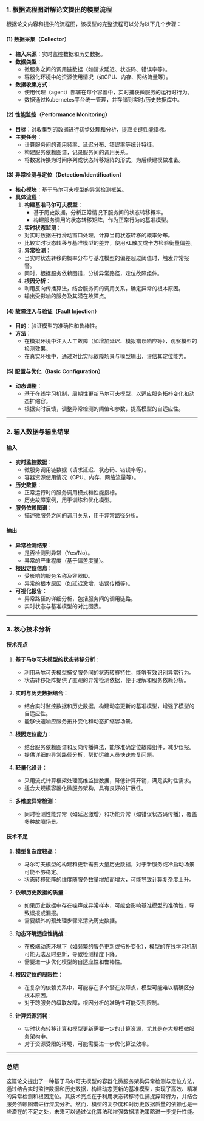 ### 1. 根据流程图讲解论文提出的模型流程

根据论文内容和提供的流程图，该模型的完整流程可以分为以下几个步骤：

#### **(1) 数据采集（Collector）**
- **输入来源**：实时监控数据和历史数据。
- **数据类型**：
  - 微服务之间的调用链数据（如请求延迟、状态码、错误率等）。
  - 容器化环境中的资源使用情况（如CPU、内存、网络流量等）。
- **数据收集方式**：
  - 使用代理（agent）部署在每个容器中，实时捕获微服务的运行时行为。
  - 数据通过Kubernetes平台统一管理，并存储到实时/历史数据库中。

#### **(2) 性能监控（Performance Monitoring）**
- **目标**：对收集到的数据进行初步处理和分析，提取关键性能指标。
- **主要任务**：
  - 计算服务间的调用频率、延迟分布、错误率等统计特征。
  - 构建服务依赖图谱，记录服务间的调用关系。
  - 将数据转换为时间序列或状态转移矩阵的形式，为后续建模做准备。

#### **(3) 异常检测与定位（Detection/Identification）**
- **核心模块**：基于马尔可夫模型的异常检测框架。
- **具体流程**：
  1. **构建基准马尔可夫模型**：
     - 基于历史数据，分析正常情况下服务间的状态转移概率。
     - 构建服务调用的状态转移矩阵，作为正常行为的基准模型。
   2. **实时状态监测**：
     - 对实时数据进行滑动窗口处理，计算当前状态转移的概率分布。
     - 比较实时状态转移与基准模型的差异，使用KL散度或卡方检验衡量偏差。
   3. **异常检测**：
     - 当实时状态转移的概率分布与基准模型的偏差超过阈值时，触发异常报警。
     - 同时，根据服务依赖图谱，分析异常路径，定位故障组件。
   4. **根因分析**：
     - 利用反向传播算法，结合服务间的调用关系，确定异常的根本原因。
     - 输出受影响的服务及其潜在故障点。

#### **(4) 故障注入与验证（Fault Injection）**
- **目的**：验证模型的准确性和鲁棒性。
- **方法**：
  - 在模拟环境中注入人工故障（如增加延迟、模拟错误响应等），观察模型的检测效果。
  - 在真实环境中，通过对比实际故障场景与模型输出，评估其定位能力。

#### **(5) 配置与优化（Basic Configuration）**
- **动态调整**：
  - 基于在线学习机制，周期性更新马尔可夫模型，以适应服务拓扑变化和动态扩缩容。
  - 根据实时反馈，调整异常检测的阈值和参数，提高模型的自适应性。

---

### 2. 输入数据与输出结果

#### **输入**
- **实时监控数据**：
  - 微服务调用链数据（请求延迟、状态码、错误率等）。
  - 容器资源使用情况（CPU、内存、网络流量等）。
- **历史数据**：
  - 正常运行时的服务调用模式和性能指标。
  - 历史故障案例，用于训练和优化模型。
- **服务依赖图谱**：
  - 描述微服务之间的调用关系，用于异常路径分析。

#### **输出**
- **异常检测结果**：
  - 是否检测到异常（Yes/No）。
  - 异常的严重程度（基于偏差度量）。
- **根因定位信息**：
  - 受影响的服务名称及容器ID。
  - 异常的根本原因（如延迟激增、错误传播等）。
- **可视化报告**：
  - 异常路径的详细分析，包括服务间的调用链路。
  - 实时状态与基准模型的对比图表。

---

### 3. 核心技术分析

#### **技术亮点**
1. **基于马尔可夫模型的状态转移分析**：
   - 利用马尔可夫模型捕捉服务间的状态转移特性，能够有效识别异常行为。
   - 状态转移矩阵提供了直观的异常检测依据，便于理解和服务依赖分析。

2. **实时与历史数据结合**：
   - 结合实时监控数据和历史数据，构建动态更新的基准模型，增强了模型的自适应性。
   - 能够快速响应服务拓扑变化和动态扩缩容场景。

3. **根因定位能力**：
   - 结合服务依赖图谱和反向传播算法，能够准确定位故障组件，减少误报。
   - 提供详细的异常路径分析，帮助运维人员快速修复问题。

4. **轻量化设计**：
   - 采用流式计算框架处理高维监控数据，降低计算开销，满足实时性需求。
   - 适合大规模容器化微服务架构，具有良好的扩展性。

5. **多维度异常检测**：
   - 同时检测性能异常（如延迟激增）和功能异常（如错误状态码传播），覆盖多种故障场景。

#### **技术不足**
1. **模型复杂度较高**：
   - 马尔可夫模型的构建和更新需要大量历史数据，对于新服务或冷启动场景可能不够稳定。
   - 状态转移矩阵的维度随服务数量增加而增大，可能导致计算复杂度上升。

2. **依赖历史数据的质量**：
   - 如果历史数据中存在噪声或异常样本，可能会影响基准模型的准确性，导致误报或漏报。
   - 需要额外的预处理步骤来清洗历史数据。

3. **动态环境适应性挑战**：
   - 在极端动态环境下（如频繁的服务更新或拓扑变化），模型的在线学习机制可能无法及时更新，导致检测精度下降。
   - 需要进一步优化模型的自适应性和鲁棒性。

4. **根因定位的局限性**：
   - 在复杂的依赖关系中，可能存在多个潜在故障点，模型可能难以精确区分根本原因。
   - 对于跨服务的级联故障，根因分析的准确性可能受到限制。

5. **计算资源消耗**：
   - 实时状态转移计算和模型更新需要一定的计算资源，尤其是在大规模微服务架构中。
   - 对于资源受限的环境，可能需要进一步优化算法效率。

---

### 总结
这篇论文提出了一种基于马尔可夫模型的容器化微服务架构异常检测与定位方法，通过结合实时监控数据和历史数据，构建动态更新的基准模型，实现了高效、精准的异常检测和根因定位。其技术亮点在于利用状态转移特性捕捉异常行为，并结合服务依赖图谱进行深度分析。然而，模型的复杂度和对历史数据质量的依赖也是一些潜在的不足之处，未来可以通过优化算法和增强数据清洗策略进一步提升性能。